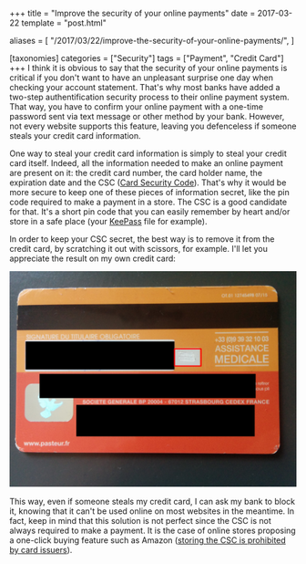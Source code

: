+++
title = "Improve the security of your online payments"
date = 2017-03-22
template = "post.html"

aliases = [
  "/2017/03/22/improve-the-security-of-your-online-payments/",
]

[taxonomies]
categories = ["Security"]
tags = ["Payment", "Credit Card"]
+++
I think it is obvious to say that the security of your online payments is
critical if you don't want to have an unpleasant surprise one day when checking
your account statement. That's why most banks have added a two-step
authentification security process to their online payment system. That way, you
have to confirm your online payment with a one-time password sent via text
message or other method by your bank. However, not every website supports this
feature, leaving you defenceless if someone steals your credit card information.

<!-- more -->

One way to steal your credit card information is simply to steal your credit
card itself. Indeed, all the information needed to make an online payment are
present on it: the credit card number, the card holder name, the expiration date
and the CSC ([Card Security Code][CSC]). That's why it would be more secure to
keep one of these pieces of information secret, like the pin code required to
make a payment in a store. The CSC is a good candidate for that. It's a short
pin code that you can easily remember by heart and/or store in a safe place
(your [KeePass][keepass] file for example).

In order to keep your CSC secret, the best way is to remove it from the credit
card, by scratching it out with scissors, for example. I'll let you appreciate
the result on my own credit card:

![Example of a CSC which has been scratched out](credit_card_csc.png)

This way, even if someone steals my credit card, I can ask my bank to block it,
knowing that it can't be used online on most websites in the meantime. In fact,
keep in mind that this solution is not perfect since the CSC is not always
required to make a payment. It is the case of online stores proposing a
one-click buying feature such as Amazon ([storing the CSC is prohibited by card
issuers][CSC storage]).

 [CSC]: https://en.wikipedia.org/wiki/Card_security_code
 [CSC storage]: https://en.wikipedia.org/wiki/Card_security_code#Security_benefits
 [keepass]: https://keepass.info/
